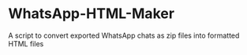 # WhatsApp-HTML-Maker
 A script to convert exported WhatsApp chats as zip files into formatted HTML files
